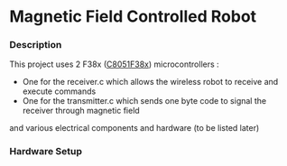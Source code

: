 Magnetic Field Controlled Robot
================================

### Description

This project uses 2 F38x ([C8051F38x](https://www.silabs.com/products/mcu/8-bit/c8051f38x)) microcontrollers :
* One for the receiver.c which allows the wireless robot to receive and execute commands
* One for the transmitter.c which sends one byte code to signal the receiver through magnetic field

and various electrical components and hardware (to be listed later)

### Hardware Setup
